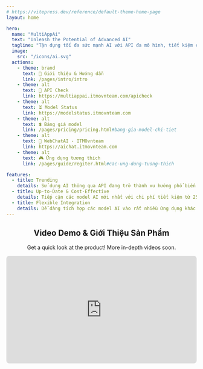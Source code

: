 ```yaml
---
# https://vitepress.dev/reference/default-theme-home-page
layout: home

hero:
  name: "MultiAppAi"
  text: "Unleash the Potential of Advanced AI"
  tagline: "Tận dụng tối đa sức mạnh AI với API đa mô hình, tiết kiệm chi phí cho nhiều ứng dụng cùng ITMOvnteam"
  image:
    src: "/icons/ai.svg"
  actions:
    - theme: brand
      text: 📕 Giới thiệu & Hướng dẫn
      link: /pages/intro/intro
    - theme: alt
      text: 🔎 API Check
      link: https://multiappai.itmovnteam.com/apicheck
    - theme: alt
      text: ⏳ Model Status
      link: https://modelstatus.itmovnteam.com
    - theme: alt
      text: 💲 Bảng giá model
      link: /pages/pricing/pricing.html#bang-gia-model-chi-tiet
    - theme: alt
      text: 💬 WebChatAI - ITMOvnteam
      link: https://aichat.itmovnteam.com
    - theme: alt
      text: 🎮 Ứng dụng tương thích
      link: /pages/guide/regiter.html#cac-ung-dung-tuong-thich

features:
  - title: Trending
    details: Sử dụng AI thông qua API đang trở thành xu hướng phổ biến nhờ tính tiện lợi và khả năng tiết kiệm chi phí đáng kể so với việc mua các gói dịch vụ cao cấp từ các nhà cung cấp khác.
  - title: Up-to-Date & Cost-Effective
    details: Tiếp cận các model AI mới nhất với chi phí tiết kiệm từ 25-30% so với giá Offical khi sử dụng API từ ITMOvnteam.
  - title: Flexible Integration
    details: Dễ dàng tích hợp các model AI vào rất nhiều ứng dụng khác nhau chỉ với một API key duy nhất.
---
```


<h2 style="text-align: center;">Video Demo & Giới Thiệu Sản Phẩm</h2>

<p style="text-align: center;">Get a quick look at the product! More in-depth videos soon.</p>

<div style="width: 100%; padding-bottom: 56.25%; position: relative; border-radius: 8px; overflow: hidden;">
  <iframe style="position: absolute; top: 0; left: 0; width: 100%; height: 100%;" src="https://www.youtube.com/embed/LbHnQr956Ls?si=L8fRSI5bWIunvRoz" title="YouTube video player" frameborder="0" allow="accelerometer; autoplay; clipboard-write; encrypted-media; gyroscope; picture-in-picture; web-share" referrerpolicy="strict-origin-when-cross-origin" allowfullscreen>
  </iframe>
</div>
